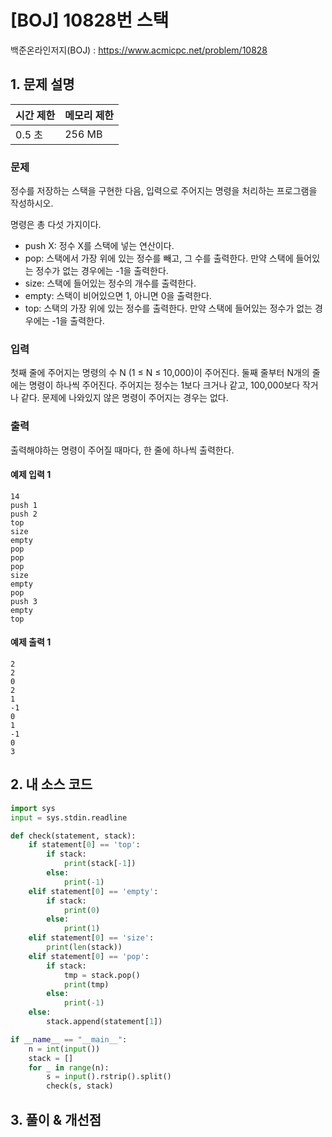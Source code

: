 # [BOJ] 10828번 스택

백준온라인저지(BOJ) :  https://www.acmicpc.net/problem/10828



## 1. 문제 설명

| 시간 제한 | 메모리 제한 | 
| :-------- | :---------- |
| 0.5 초      | 256 MB      | 

### 문제

정수를 저장하는 스택을 구현한 다음, 입력으로 주어지는 명령을 처리하는 프로그램을 작성하시오.

명령은 총 다섯 가지이다.

- push X: 정수 X를 스택에 넣는 연산이다.
- pop: 스택에서 가장 위에 있는 정수를 빼고, 그 수를 출력한다. 만약 스택에 들어있는 정수가 없는 경우에는 -1을 출력한다.
- size: 스택에 들어있는 정수의 개수를 출력한다.
- empty: 스택이 비어있으면 1, 아니면 0을 출력한다.
- top: 스택의 가장 위에 있는 정수를 출력한다. 만약 스택에 들어있는 정수가 없는 경우에는 -1을 출력한다.

### 입력

첫째 줄에 주어지는 명령의 수 N (1 ≤ N ≤ 10,000)이 주어진다. 둘째 줄부터 N개의 줄에는 명령이 하나씩 주어진다. 주어지는 정수는 1보다 크거나 같고, 100,000보다 작거나 같다. 문제에 나와있지 않은 명령이 주어지는 경우는 없다.

### 출력

출력해야하는 명령이 주어질 때마다, 한 줄에 하나씩 출력한다.

#### 예제 입력 1

```
14
push 1
push 2
top
size
empty
pop
pop
pop
size
empty
pop
push 3
empty
top
```

#### 예제 출력 1

```
2
2
0
2
1
-1
0
1
-1
0
3
```


## 2. 내 소스 코드

```python
import sys
input = sys.stdin.readline

def check(statement, stack):
    if statement[0] == 'top':
        if stack:
            print(stack[-1])
        else:
            print(-1)
    elif statement[0] == 'empty':
        if stack:
            print(0)
        else:
            print(1)
    elif statement[0] == 'size':
        print(len(stack))
    elif statement[0] == 'pop':
        if stack:
            tmp = stack.pop()
            print(tmp)
        else:
            print(-1)
    else:
        stack.append(statement[1])

if __name__ == "__main__":
    n = int(input())
    stack = []
    for _ in range(n):
        s = input().rstrip().split()
        check(s, stack)

```



## 3. 풀이 & 개선점

```python

```